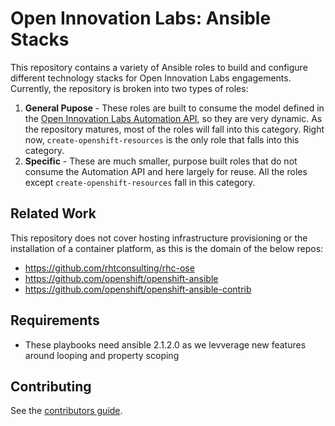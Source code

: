 # Open Innovation Labs: Ansible Stacks

This repository contains a variety of Ansible roles to build and configure different technology stacks for Open Innovation Labs engagements. Currently, the repository is broken into two types of roles:

1. **General Pupose** - These roles are built to consume the model defined in the [Open Innovation Labs Automation API](https://github.com/rht-labs/api-design), so they are very dynamic. As the repository matures, most of the roles will fall into this category. Right now, `create-openshift-resources` is the only role that falls into this category.
2. **Specific** - These are much smaller, purpose built roles that do not consume the Automation API and here largely for reuse. All the roles except `create-openshift-resources` fall in this category.

## Related Work
This repository does not cover hosting infrastructure provisioning or the installation of a container platform, as this is the domain of the below repos:
- https://github.com/rhtconsulting/rhc-ose
- https://github.com/openshift/openshift-ansible
- https://github.com/openshift/openshift-ansible-contrib

## Requirements
- These playbooks need ansible 2.1.2.0 as we levverage new features around looping and property scoping

## Contributing
See the [contributors guide](https://github.com/rht-labs/api-design/blob/master/CONTRIBUTING.md).
